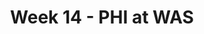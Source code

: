 ---
layout: game
title: Week 14 - PHI at WAS
season: 2006
game_id: 2006_14_PHI_WAS
away_team: PHI
home_team: WAS
---